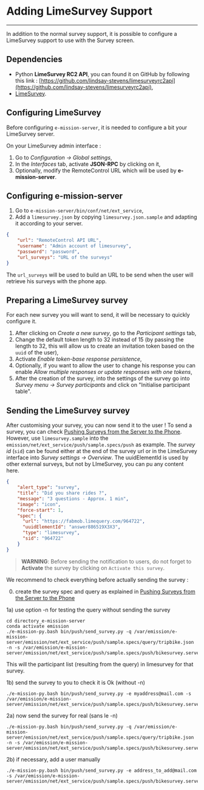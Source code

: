 # Adding LimeSurvey Support
---

In addition to the normal survey support, it is possible to configure a LimeSurvey support to use with the Survey screen. 

## Dependencies

- Python **LimeSurvey RC2 API**, you can found it on GitHub by following this link :
[https://github.com/lindsay-stevens/limesurveyrc2api](https://github.com/lindsay-stevens/limesurveyrc2api),
- [LimeSurvey](https://www.limesurvey.org/).
  
## Configuring LimeSurvey 

Before configuring `e-mission-server`, it is needed to configure a bit your LimeSurvey server.

On your LimeSurvey admin interface :

1. Go to *Configuration -> Global settings*,
2. In the *Interfaces* tab, activate **JSON-RPC** by clicking on it,
3. Optionally, modify the RemoteControl URL which will be used by **e-mission-server**.

## Configuring e-mission-server

1. Go to `e-mission-server/bin/conf/net/ext_service`,
2. Add a `limesurvey.json` by copying `limesurvey.json.sample` and adapting it according to your server.

```json
{
    "url": "RemoteControl API URL", 
    "username": "Admin account of limesurvey",
    "password": "password",
    "url_surveys": "URL of the surveys"
}
```

The `url_surveys` will be used to build an URL to be send when the user will retrieve his surveys with the phone app.

## Preparing a LimeSurvey survey

For each new survey you will want to send, it will be necessary to quickly configure it. 

1. After clicking on *Create a new survey*, go to the *Participant settings* tab,
2. Change the default token length to 32 instead of 15 (by passing the length to 32, this will allow us to create an invitation token based on the `uuid` of the user),
3. Activate *Enable token-base response persistence*,
4. Optionally, if you want to allow the user to change his response you can enable *Allow multiple responses or update responses with one tokens*,
5. After the creation of the survey, into the settings of the survey go into *Survey menu -> Survey participants* and click on "Initialise participant table".

## Sending the LimeSurvey survey

After customising your survey, you can now send it to the user ! To send a survey, you can check [Pushing Surveys from the Server to the Phone](pushing_surveys_from_the_server_to_the_phone.md). However, use `limesurvey.sample` into the `emission/net/ext_service/push/sample.specs/push` as example. The *survey id* (`sid`) can be found either at the end of the survey url or in the LimeSurvey interface into *Survey settings -> Overview*. 
The uuidElementId is used by other external surveys, but not by LImeSurvey, you can pu any content here.

```json
{
    "alert_type": "survey",
    "title": "Did you share rides ?",
    "message": "3 questions - Approx. 1 min",
    "image": "icon",
    "force-start": 1,
    "spec": {
      "url": "https://fabmob.limequery.com/964722",
      "uuidElementId": "answer886519X3X3",
      "type": "limesurvey",
      "sid": "964722"
    }
}
```
> **WARNING**: Before sending the notification to users, do not forget to **Activate** the survey by clicking on `Activate this survey`.

We recommend to check everything before actually sending the survey :

0) create the survey spec and query as explained in [Pushing Surveys from the Server to the Phone](pushing_surveys_from_the_server_to_the_phone.md)

1a) use option -n for testing the query without sending the survey

```
cd directory_e-mission-server
conda activate emission
./e-mission-py.bash bin/push/send_survey.py -q /var/emission/e-mission-server/emission/net/ext_service/push/sample.specs/query/tripbike.json -n -s /var/emission/e-mission-server/emission/net/ext_service/push/sample.specs/push/bikesurvey.server.sample
```
This will the participant list (resulting from the query) in limesurvey for that survey.

1b) send the survey to you to check it is Ok (without -n)
```
./e-mission-py.bash bin/push/send_survey.py -e myaddress@mail.com -s /var/emission/e-mission-server/emission/net/ext_service/push/sample.specs/push/bikesurvey.server.sample
```
2a) now send the survey for real (sans le -n)
```
./e-mission-py.bash bin/push/send_survey.py -q /var/emission/e-mission-server/emission/net/ext_service/push/sample.specs/query/tripbike.json -n -s /var/emission/e-mission-server/emission/net/ext_service/push/sample.specs/push/bikesurvey.server.sample
```
2b) if necessary, add a user manually
```
./e-mission-py.bash bin/push/send_survey.py -e address_to_add@mail.com -s /var/emission/e-mission-server/emission/net/ext_service/push/sample.specs/push/bikesurvey.server.sample
```

